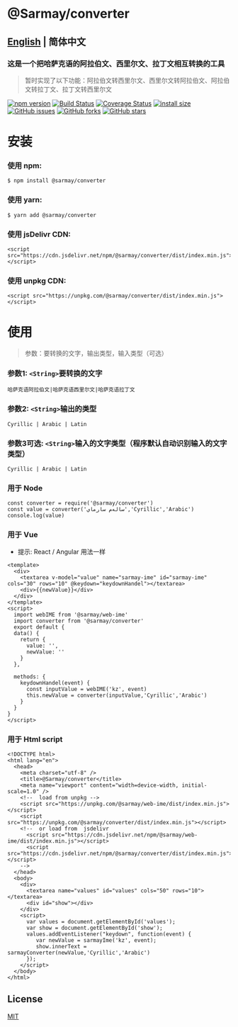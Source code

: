 # @Sarmay/converter

## [English](https://github.com/Sarmay/sarmay-converter#readme) | 简体中文

### 这是一个把哈萨克语的阿拉伯文、西里尔文、拉丁文相互转换的工具

> 暂时实现了以下功能：阿拉伯文转西里尔文、西里尔文转阿拉伯文、阿拉伯文转拉丁文、拉丁文转西里尔文

[![npm version](https://img.shields.io/npm/v/@sarmay/converter.svg?style=flat-square)](https://www.npmjs.org/package/@sarmay/converter)
[![Build Status](https://www.travis-ci.com/Sarmay/sarmay-converter.svg?branch=master)](https://www.travis-ci.com/Sarmay/sarmay-converter)    [![Coverage Status](https://coveralls.io/repos/github/Sarmay/sarmay-converter/badge.svg?branch=main)](https://coveralls.io/github/Sarmay/sarmay-converter?branch=main)   [![install size](https://packagephobia.now.sh/badge?p=@sarmay/converter)](https://packagephobia.now.sh/result?p=@sarmay/converter)
[![GitHub issues](https://img.shields.io/github/issues/Sarmay/sarmay-converter)](https://github.com/Sarmay/sarmay-converter/issues)   [![GitHub forks](https://img.shields.io/github/forks/Sarmay/sarmay-converter)](https://github.com/Sarmay/sarmay-converter/network)   [![GitHub stars](https://img.shields.io/github/stars/Sarmay/sarmay-converter)](https://github.com/Sarmay/sarmay-converter/stargazers)


# 安装

### 使用 npm:

```shell
$ npm install @sarmay/converter
```

### 使用 yarn:

```shell
$ yarn add @sarmay/converter
```

### 使用 jsDelivr CDN:

```
<script src="https://cdn.jsdelivr.net/npm/@sarmay/converter/dist/index.min.js"></script>
```
### 使用 unpkg CDN:

```
<script src="https://unpkg.com/@sarmay/converter/dist/index.min.js"></script>
```

# 使用

> 参数：要转换的文字，输出类型，输入类型（可选）

### 参数1:  `<String>`要转换的文字

```
哈萨克语阿拉伯文|哈萨克语西里尔文|哈萨克语拉丁文
```

### 参数2:  `<String>`输出的类型

```
Cyrillic | Arabic | Latin
```

### 参数3可选:  `<String>`输入的文字类型（程序默认自动识别输入的文字类型）

```
Cyrillic | Arabic | Latin
```


### 用于 Node

```
const converter = require('@sarmay/converter')
const value = converter('سالەم سارماي','Cyrillic','Arabic')
console.log(value)
```

### 用于 Vue
-    提示: React / Angular  用法一样

```
<template>
  <div>
    <textarea v-model="value" name="sarmay-ime" id="sarmay-ime" cols="30" rows="10" @keydown="keydownHandel"></textarea>
    <div>{{newValue}}</div>
  </div>
</template>
<script>
  import webIME from '@sarmay/web-ime'
  import converter from '@sarmay/converter'
  export default {
  data() {
    return {
      value: '',
      newValue: ''
    }
  },

  methods: {
    keydownHandel(event) {
      const inputValue = webIME('kz', event)
      this.newValue = converter(inputValue,'Cyrillic','Arabic')
    }
  }
}
</script>
```
### 用于 Html script

```
<!DOCTYPE html>
<html lang="en">
  <head>
    <meta charset="utf-8" />
    <title>@Sarmay/converter</title>
    <meta name="viewport" content="width=device-width, initial-scale=1.0" />
    <!--  load from unpkg -->
    <script src="https://unpkg.com/@sarmay/web-ime/dist/index.min.js"></script>
    <script src="https://unpkg.com/@sarmay/converter/dist/index.min.js"></script>
    <!--  or load from  jsdelivr
      <script src="https://cdn.jsdelivr.net/npm/@sarmay/web-ime/dist/index.min.js"></script>
      <script src="https://cdn.jsdelivr.net/npm/@sarmay/converter/dist/index.min.js"></script>
    -->
  </head>
  <body>
    <div>
      <textarea name="values" id="values" cols="50" rows="10"></textarea>
      <div id="show"></div>
    </div>
    <script>
      var values = document.getElementById('values');
      var show = document.getElementById('show');
      values.addEventListener("keydown", function(event) {
         var newValue = sarmayIme('kz', event);
         show.innerText = sarmayConverter(newValue,'Cyrillic','Arabic')
      });
    </script>
  </body>
</html>
```

## License

[MIT](LICENSE)